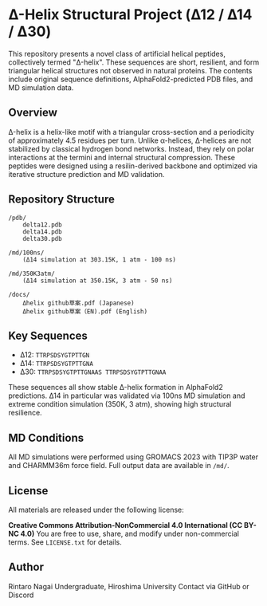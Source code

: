 # Δ-Helix Structural Project (Δ12 / Δ14 / Δ30)

This repository presents a novel class of artificial helical peptides, collectively termed "Δ-helix". These sequences are short, resilient, and form triangular helical structures not observed in natural proteins. The contents include original sequence definitions, AlphaFold2-predicted PDB files, and MD simulation data.

## Overview

Δ-helix is a helix-like motif with a triangular cross-section and a periodicity of approximately 4.5 residues per turn. Unlike α-helices, Δ-helices are not stabilized by classical hydrogen bond networks. Instead, they rely on polar interactions at the termini and internal structural compression. These peptides were designed using a resilin-derived backbone and optimized via iterative structure prediction and MD validation.

## Repository Structure

```
/pdb/
    delta12.pdb
    delta14.pdb
    delta30.pdb

/md/100ns/
    (Δ14 simulation at 303.15K, 1 atm - 100 ns)

/md/350K3atm/
    (Δ14 simulation at 350.15K, 3 atm - 50 ns)

/docs/
    Δhelix github草案.pdf (Japanese)
    Δhelix github草案（EN).pdf (English)
```

## Key Sequences

- Δ12: `TTRPSDSYGTPTTGN`
- Δ14: `TTRPSDSYGTPTTGNA`
- Δ30: `TTRPSDSYGTPTTGNAAS TTRPSDSYGTPTTGNAA`

These sequences all show stable Δ-helix formation in AlphaFold2 predictions. Δ14 in particular was validated via 100ns MD simulation and extreme condition simulation (350K, 3 atm), showing high structural resilience.

## MD Conditions

All MD simulations were performed using GROMACS 2023 with TIP3P water and CHARMM36m force field. Full output data are available in `/md/`.

## License

All materials are released under the following license:

**Creative Commons Attribution-NonCommercial 4.0 International (CC BY-NC 4.0)**
You are free to use, share, and modify under non-commercial terms.
See `LICENSE.txt` for details.

## Author

Rintaro Nagai
Undergraduate, Hiroshima University
Contact via GitHub or Discord
